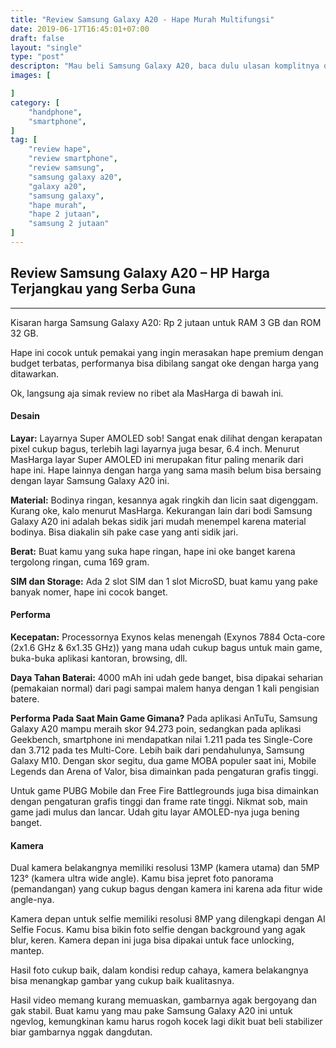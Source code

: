 ```yaml
---
title: "Review Samsung Galaxy A20 - Hape Murah Multifungsi"
date: 2019-06-17T16:45:01+07:00
draft: false
layout: "single"
type: "post"
descripton: "Mau beli Samsung Galaxy A20, baca dulu ulasan komplitnya disini. Jangan sampai menyesal beli Samsung Galaxy A20, jangan percaya kata orang!"
images: [

]
category: [
    "handphone",
    "smartphone",
]
tag: [
    "review hape",
    "review smartphone",
    "review samsung",
    "samsung galaxy a20",
    "galaxy a20",
    "samsung galaxy",
    "hape murah",
    "hape 2 jutaan",
    "samsung 2 jutaan"
]
---
```


## Review Samsung Galaxy A20 – HP Harga Terjangkau yang Serba Guna
---

Kisaran harga Samsung Galaxy A20: Rp 2 jutaan untuk RAM 3 GB dan ROM 32 GB.

Hape ini cocok untuk pemakai yang ingin merasakan hape premium dengan budget terbatas, performanya bisa dibilang sangat oke dengan harga yang ditawarkan.

Ok, langsung aja simak review no ribet ala MasHarga di bawah ini.

#### Desain

**Layar:** Layarnya Super AMOLED sob! Sangat enak dilihat dengan kerapatan pixel cukup bagus, terlebih lagi layarnya juga besar, 6.4 inch. Menurut MasHarga layar Super AMOLED ini merupakan fitur paling menarik dari hape ini. Hape lainnya dengan harga yang sama masih belum bisa bersaing dengan layar Samsung Galaxy A20 ini.

**Material:** Bodinya ringan, kesannya agak ringkih dan licin saat digenggam. Kurang oke, kalo menurut MasHarga. Kekurangan lain dari bodi Samsung Galaxy A20 ini adalah bekas sidik jari mudah menempel karena material bodinya. Bisa diakalin sih pake case yang anti sidik jari.

**Berat:** Buat kamu yang suka hape ringan, hape ini oke banget karena tergolong ringan, cuma 169 gram.

**SIM dan Storage:** Ada 2 slot SIM dan 1 slot MicroSD, buat kamu yang pake banyak nomer, hape ini cocok banget.

#### Performa

**Kecepatan:** Processornya Exynos kelas menengah (Exynos 7884 Octa-core (2x1.6 GHz & 6x1.35 GHz)) yang mana udah cukup bagus untuk main game, buka-buka aplikasi kantoran, browsing, dll. 

**Daya Tahan Baterai:** 4000 mAh ini udah gede banget, bisa dipakai seharian (pemakaian normal) dari pagi sampai malem hanya dengan 1 kali pengisian batere.

**Performa Pada Saat Main Game Gimana?**
Pada aplikasi AnTuTu, Samsung Galaxy A20 mampu meraih skor 94.273 poin, sedangkan pada aplikasi Geekbench, smartphone ini mendapatkan nilai 1.211 pada tes Single-Core dan 3.712 pada tes Multi-Core. Lebih baik dari pendahulunya, Samsung Galaxy M10. Dengan skor segitu, dua game MOBA populer saat ini, Mobile Legends dan Arena of Valor, bisa dimainkan pada pengaturan grafis tinggi.   

Untuk game PUBG Mobile dan Free Fire Battlegrounds juga bisa dimainkan dengan pengaturan grafis tinggi dan frame rate tinggi. Nikmat sob, main game jadi mulus dan lancar. Udah gitu layar AMOLED-nya juga bening banget.

#### Kamera

Dual kamera belakangnya memiliki resolusi 13MP (kamera utama) dan 5MP 123&deg; (kamera ultra wide angle). Kamu bisa jepret foto panorama (pemandangan) yang cukup bagus dengan kamera ini karena ada fitur wide angle-nya.

Kamera depan untuk selfie memiliki resolusi 8MP yang dilengkapi dengan AI Selfie Focus. Kamu bisa bikin foto selfie dengan background yang agak blur, keren. Kamera depan ini juga bisa dipakai untuk face unlocking, mantep.

Hasil foto cukup baik, dalam kondisi redup cahaya, kamera belakangnya bisa menangkap gambar yang cukup baik kualitasnya.

Hasil video memang kurang memuaskan, gambarnya agak bergoyang dan gak stabil. Buat kamu yang mau pake Samsung Galaxy A20 ini untuk ngevlog, kemungkinan kamu harus rogoh kocek lagi dikit buat beli stabilizer biar gambarnya nggak dangdutan.